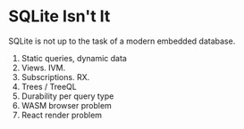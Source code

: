 # SQLite Isn't It

SQLite is not up to the task of a modern embedded database.

1. Static queries, dynamic data
2. Views. IVM.
3. Subscriptions. RX.
4. Trees / TreeQL
5. Durability per query type
6. WASM browser problem
7. React render problem